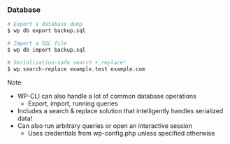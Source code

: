 ###  Database

```sh
# Export a database dump
$ wp db export backup.sql
```
<!-- .element: class="fragment" -->

```sh
# Import a SQL file
$ wp db import backup.sql
```
<!-- .element: class="fragment" -->

```sh
# Serialization-safe search + replace!
$ wp search-replace example.test example.com
```
<!-- .element: class="fragment" -->

Note:

* WP-CLI can also handle a lot of common database operations
    - Export, import, running queries
* Includes a search & replace solution that intelligently handles serialized data!
* Can also run arbitrary queries or open an interactive session
    - Uses credentials from wp-config.php unless specified otherwise
